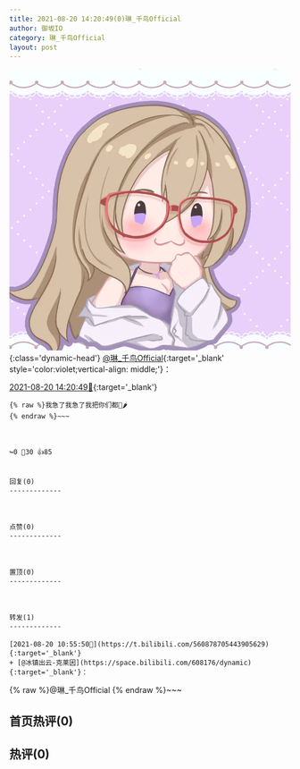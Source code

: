 ```yaml
---
title: 2021-08-20 14:20:49(0)琳_千鸟Official
author: 御坂IO
category: 琳_千鸟Official
layout: post
---
```


![img](/images/c0a88f85ebd0d056f37b114e0748e69556c8b488.jpg){:class='dynamic-head'}
[@琳_千鸟Official](https://space.bilibili.com/1620923329/dynamic){:target='_blank' style='color:violet;vertical-align: middle;'}：

[2021-08-20 14:20:49🔗](https://t.bilibili.com/560931529255531106){:target='_blank'}

~~~
{% raw %}我急了我急了我把你们都🦈🌶️
{% endraw %}~~~



↪️0 💬30 👍85


回复(0)
-------------



点赞(0)
-------------



置顶(0)
-------------



转发(1)
-------------

[2021-08-20 10:55:50🔗](https://t.bilibili.com/560878705443905629){:target='_blank'}
+ [@冰镇出云-克莱因](https://space.bilibili.com/608176/dynamic){:target='_blank'}：
~~~
{% raw %}@琳_千鸟Official
{% endraw %}~~~






首页热评(0)
-------------



热评(0)
-------------




